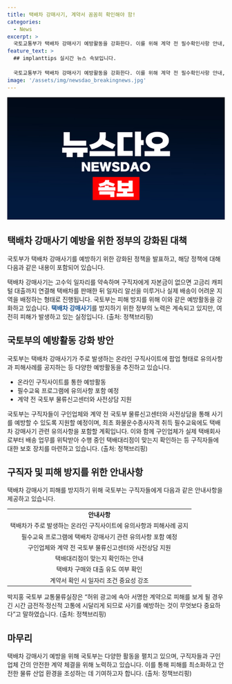 ```yaml
---
title: 택배차 강매사기, 계약서 꼼꼼히 확인해야 함!
categories:
  - News
excerpt: >
  국토교통부가 택배차 강매사기 예방활동을 강화한다. 이를 위해 계약 전 필수확인사항 안내, 구직자 교육 강화, 물류신고센터 사전 상담 등을 실시할 계획이다. 특히, 온라인 구직사이트에 유의사항과 피해사례를 공지하고, 필수교육에 강매사기 관련 내용을 포함할 예정이다. 또한, 택배대리점 확인 및 관련 계약서 요구 등을 강조하며, 교통물류실장은 사기 예방이 중요하다고 강조했다. 사기 피해를 최소화하기 위한 활동을 통해 택배차 강매사기에 대응할 예정이다.
feature_text: >
  ## implanttips 실시간 뉴스 속보입니다.

  국토교통부가 택배차 강매사기 예방활동을 강화한다. 이를 위해 계약 전 필수확인사항 안내, 구직자 교육 강화, 물류신고센터 사전 상담 등을 실시할 계획이다. 특히, 온라인 구직사이트에 유의사항과 피해사례를 공지하고, 필수교육에 강매사기 관련 내용을 포함할 예정이다. 또한, 택배대리점 확인 및 관련 계약서 요구 등을 강조하며, 교통물류실장은 사기 예방이 중요하다고 강조했다. 사기 피해를 최소화하기 위한 활동을 통해 택배차 강매사기에 대응할 예정이다.
image: '/assets/img/newsdao_breakingnews.jpg'
---
```


<p><img src="/assets/img/newsdao_breakingnews.jpg" alt="implanttips 속보" /></p>

<h2 data-ke-size="size26">택배차 강매사기 예방을 위한 정부의 강화된 대책</h2>

<p>국토부가 택배차 강매사기를 예방하기 위한 강화된 정책을 발표하고, 해당 정책에 대해 다음과 같은 내용이 포함되어 있습니다.</p>

<p data-ke-size="size16">택배차 강매사기는 고수익 일자리를 약속하며 구직자에게 자본금이 없으면 고금리 캐피털 대출까지 연결해 택배차를 판매한 뒤 일자리 알선을 미루거나 실제 배송이 어려운 지역을 배정하는 형태로 진행됩니다. 국토부는 피해 방지를 위해 이와 같은 예방활동을 강화하고 있습니다. <b><span style="color: #1a5490;">택배차 강매사기</span></b>를 방지하기 위한 정부의 노력은 계속되고 있지만, 여전히 피해가 발생하고 있는 실정입니다. (출처: 정책브리핑)</p>

<h2 data-ke-size="size26">국토부의 예방활동 강화 방안</h2>

<p>국토부는 택배차 강매사기가 주로 발생하는 온라인 구직사이트에 팝업 형태로 유의사항과 피해사례를 공지하는 등 다양한 예방활동을 추진하고 있습니다.</p>

<ul>
  <li>온라인 구직사이트를 통한 예방활동</li>
  <li>필수교육 프로그램에 유의사항 포함 예정</li>
  <li>계약 전 국토부 물류신고센터와 사전상담 지원</li>
</ul>

<p data-ke-size="size16">국토부는 구직자들이 구인업체와 계약 전 국토부 물류신고센터와 사전상담을 통해 사기를 예방할 수 있도록 지원할 예정이며, 최초 화물운수종사자격 취득 필수교육에도 택배차 강매사기 관련 유의사항을 포함할 계획입니다. 이와 함께 구인업체가 실제 택배회사로부터 배송 업무를 위탁받아 수행 중인 택배대리점이 맞는지 확인하는 등 구직자들에 대한 보호 장치를 마련하고 있습니다. (출처: 정책브리핑)</p>

<h2 data-ke-size="size26">구직자 및 피해 방지를 위한 안내사항</h2>

<p>택배차 강매사기 피해를 방지하기 위해 국토부는 구직자들에게 다음과 같은 안내사항을 제공하고 있습니다.</p>

<table>
    <tr>
        <td style="text-align: center; height: 17px;"><b>안내사항</b></td>
    </tr>
    <tr>
        <td style="text-align: center; height: 17px;">택배차가 주로 발생하는 온라인 구직사이트에 유의사항과 피해사례 공지</td>
    </tr>
    <tr>
        <td style="text-align: center; height: 17px;">필수교육 프로그램에 택배차 강매사기 관련 유의사항 포함 예정</td>
    </tr>
    <tr>
        <td style="text-align: center; height: 17px;">구인업체와 계약 전 국토부 물류신고센터와 사전상담 지원</td>
    </tr>
    <tr>
        <td style="text-align: center; height: 17px;">택배대리점이 맞는지 확인하는 안내</td>
    </tr>
    <tr>
        <td style="text-align: center; height: 17px;">택배차 구매와 대출 유도 여부 확인</td>
    </tr>
    <tr>
        <td style="text-align: center; height: 17px;">계약서 확인 시 일자리 조건 중요성 강조</td>
    </tr>
</table>

<p data-ke-size="size16">박지홍 국토부 교통물류실장은 “허위 광고에 속아 서명한 계약으로 피해를 보게 될 경우 긴 시간 금전적·정신적 고통에 시달리게 되므로 사기를 예방하는 것이 무엇보다 중요하다”고 말하였습니다. (출처: 정책브리핑)</p>

<h2 data-ke-size="size26">마무리</h2>

<p>택배차 강매사기 예방을 위해 국토부는 다양한 활동을 펼치고 있으며, 구직자들과 구인업체 간의 안전한 계약 체결을 위해 노력하고 있습니다. 이를 통해 피해를 최소화하고 안전한 물류 산업 환경을 조성하는 데 기여하고자 합니다. (출처: 정책브리핑)</p>

